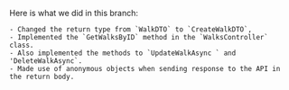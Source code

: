 Here is what we did in this branch:

    - Changed the return type from `WalkDTO` to `CreateWalkDTO`,
    - Implemented the `GetWalksByID` method in the `WalksController` class.
    - Also implemented the methods to `UpdateWalkAsync ` and 'DeleteWalkAsync`.
    - Made use of anonymous objects when sending response to the API in the return body.